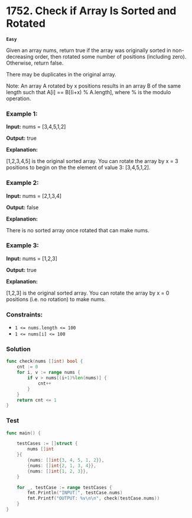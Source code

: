 # 1752. Check if Array Is Sorted and Rotated

**`Easy`**

Given an array nums, return true if the array was originally sorted in non-decreasing order, then rotated some number of positions (including zero). Otherwise, return false.

There may be duplicates in the original array.

Note: An array A rotated by x positions results in an array B of the same length such that A[i] == B[(i+x) % A.length], where % is the modulo operation.

 

### Example 1:

**Input:** nums = [3,4,5,1,2]

**Output:** true

**Explanation:** 

[1,2,3,4,5] is the original sorted array.
You can rotate the array by x = 3 positions to begin on the the element of value 3: [3,4,5,1,2].

### Example 2:

**Input:** nums = [2,1,3,4]

**Output:** false

**Explanation:** 

There is no sorted array once rotated that can make nums.

### Example 3:

**Input:** nums = [1,2,3]

**Output:** true

**Explanation:** 

[1,2,3] is the original sorted array.
You can rotate the array by x = 0 positions (i.e. no rotation) to make nums.
 

### Constraints:

- `1 <= nums.length <= 100`
- `1 <= nums[i] <= 100`

### Solution

```go
func check(nums []int) bool {
	cnt := 0
	for i, v := range nums {
		if v > nums[(i+1)%len(nums)] {
			cnt++
		}
	}
	return cnt <= 1
}
```

### Test

```go
func main() {

	testCases := []struct {
		nums []int
	}{
		{nums: []int{3, 4, 5, 1, 2}},
		{nums: []int{2, 1, 3, 4}},
		{nums: []int{1, 2, 3}},
	}

	for _, testCase := range testCases {
		fmt.Println("INPUT:", testCase.nums)
		fmt.Printf("OUTPUT: %v\n\n", check(testCase.nums))
	}
}
```